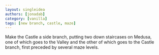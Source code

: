 ```yaml
---
layout: singleidea
authors: [jonadab]
category: [vanilla]
tags: [new branch, castle, maze]
---
```

Make the Castle a side branch, putting two down staircases on Medusa, one of which goes to the Valley and the other of which goes to the Castle branch, first preceded by several maze levels.
